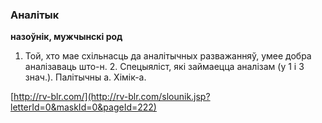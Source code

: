 ### Аналітык
**назоўнік, мужчынскі род**

1. Той, хто мае схільнасць да аналітычных разважанняў, умее добра аналізаваць што-н. 2. Спецыяліст, які займаецца аналізам (у 1 і 3 знач.). Палітычны а. Хімік-а.

<a rel="author">[http://rv-blr.com/](http://rv-blr.com/slounik.jsp?letterId=0&maskId=0&pageId=222)</a>

